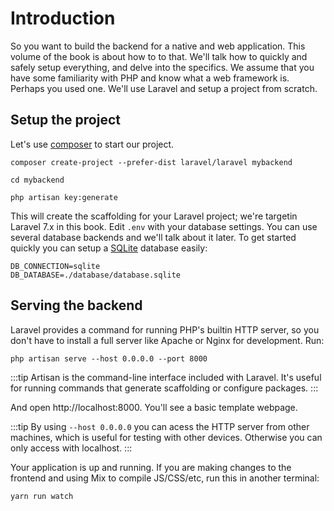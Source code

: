 # Introduction

So you want to build the backend for a native and web application. This volume of the book is about how to to that. We'll talk how to quickly and safely setup everything, and delve into the specifics. We assume that you have some familiarity with PHP and know what a web framework is. Perhaps you used one. We'll use Laravel and setup a project from scratch.

## Setup the project

Let's use [composer](https://get-composer.org) to start our project.

```shell
composer create-project --prefer-dist laravel/laravel mybackend

cd mybackend

php artisan key:generate
```

This will create the scaffolding for your Laravel project; we're targetin Laravel 7.x in this book. Edit `.env` with your database settings. You can use several database backends and we'll talk about it later. To get started quickly you can setup a [SQLite](https://sqlite.org) database easily:

```
DB_CONNECTION=sqlite
DB_DATABASE=./database/database.sqlite
```

## Serving the backend

Laravel provides a command for running PHP's builtin HTTP server, so you don't have to install a full server like Apache or Nginx for development. Run:

```
php artisan serve --host 0.0.0.0 --port 8000
```

:::tip
Artisan is the command-line interface included with Laravel. It's useful for running commands that generate scaffolding or configure packages.
:::

And open http://localhost:8000. You'll see a basic template webpage.

:::tip
By using `--host 0.0.0.0` you can acess the HTTP server from other machines, which is useful for testing with other devices. Otherwise you can only access with localhost.
:::

Your application is up and running. If you are making changes to the frontend and using Mix to compile JS/CSS/etc, run this in another terminal:

```
yarn run watch
```
